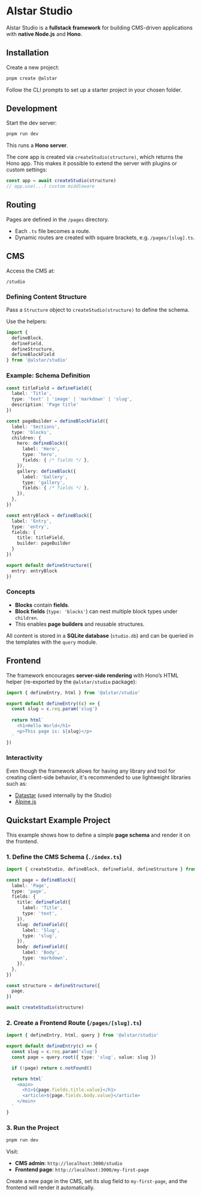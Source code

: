 # Alstar Studio

Alstar Studio is a **fullstack framework** for building CMS-driven applications with **native Node.js** and **Hono**.


## Installation

Create a new project:

```sh
pnpm create @alstar
```

Follow the CLI prompts to set up a starter project in your chosen folder.


## Development

Start the dev server:

```sh
pnpm run dev
```

This runs a **Hono server**.

The core app is created via `createStudio(structure)`, which returns the Hono app. This makes it possible to extend the server with plugins or custom settings:

```ts
const app = await createStudio(structure)
// app.use(...) custom middleware
```


## Routing

Pages are defined in the `/pages` directory.

* Each `.ts` file becomes a route.
* Dynamic routes are created with square brackets, e.g. `/pages/[slug].ts`.


## CMS

Access the CMS at:

```
/studio
```

### Defining Content Structure

Pass a `Structure` object to `createStudio(structure)` to define the schema.

Use the helpers:

```ts
import { 
  defineBlock, 
  defineField, 
  defineStructure, 
  defineBlockField 
} from '@alstar/studio'
```

### Example: Schema Definition

```ts
const titleField = defineField({
  label: 'Title',
  type: 'text' | 'image' | 'markdown' | 'slug',
  description: 'Page title'
})

const pageBuilder = defineBlockField({
  label: 'Sections',
  type: 'blocks',
  children: {
    hero: defineBlock({
      label: 'Hero',
      type: 'hero',
      fields: { /* fields */ },
    }),
    gallery: defineBlock({
      label: 'Gallery',
      type: 'gallery',
      fields: { /* fields */ },
    }),
  },
})

const entryBlock = defineBlock({
  label: 'Entry',
  type: 'entry',
  fields: {
    title: titleField,
    builder: pageBuilder
  }
})

export default defineStructure({
  entry: entryBlock
})
```

### Concepts

* **Blocks** contain **fields**.
* **Block fields** (`type: 'blocks'`) can nest multiple block types under `children`.
* This enables **page builders** and reusable structures.

All content is stored in a **SQLite database** (`studio.db`) and can be queried in the templates with the `query` module.


## Frontend

The framework encourages **server-side rendering** with Hono’s HTML helper (re-exported by the `@alstar/studio` package):

```ts
import { defineEntry, html } from '@alstar/studio'

export default defineEntry((c) => {
  const slug = c.req.param('slug')
  
  return html`
    <h1>Hello World</h1>
    <p>This page is: ${slug}</p>
  `
})
```

### Interactivity

Even though the framework allows for having any library and tool for creating client-side behavior, it's recommended to use lightweight libraries such as:

* [Datastar](https://data-star.dev/) (used internally by the Studio)
* [Alpine.js](https://alpinejs.dev/)

## Quickstart Example Project

This example shows how to define a simple **page schema** and render it on the frontend.

### 1. Define the CMS Schema (`./index.ts`)

```ts
import { createStudio, defineBlock, defineField, defineStructure } from '@alstar/studio'

const page = defineBlock({
  label: 'Page',
  type: 'page',
  fields: {
    title: defineField({
      label: 'Title',
      type: 'text',
    }),
    slug: defineField({
      label: 'Slug',
      type: 'slug',
    }),
    body: defineField({
      label: 'Body',
      type: 'markdown',
    }),
  },
})

const structure = defineStructure({
  page,
})

await createStudio(structure)
```

### 2. Create a Frontend Route (`/pages/[slug].ts`)

```ts
import { defineEntry, html, query } from '@alstar/studio'

export default defineEntry(c) => {
  const slug = c.req.param('slug')
  const page = query.root({ type: 'slug', value: slug })

  if (!page) return c.notFound()

  return html`
    <main>
      <h1>${page.fields.title.value}</h1>
      <article>${page.fields.body.value}</article>
    </main>
  `
}
```

### 3. Run the Project

```sh
pnpm run dev
```

Visit:

* **CMS admin**: `http://localhost:3000/studio`
* **Frontend page**: `http://localhost:3000/my-first-page`

Create a new page in the CMS, set its slug field to `my-first-page`, and the frontend will render it automatically.
